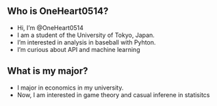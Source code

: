 ## Who is OneHeart0514?
- Hi, I’m @OneHeart0514
- I am a student of the University of Tokyo, Japan.
- I’m interested in analysis in baseball with Pyhton.
- I’m curious about API and machine learning

## What is my major?
- I major in economics in my university.
- Now, I am interested in game theory and casual inferene in statisitcs
